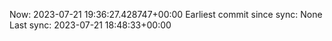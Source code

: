 Now: 2023-07-21 19:36:27.428747+00:00 Earliest commit since sync: None Last sync: 2023-07-21 18:48:33+00:00
